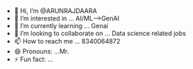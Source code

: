- 👋 Hi, I’m @ARUNRAJDAARA
- 👀 I’m interested in ... AI/ML-->GenAI
- 🌱 I’m currently learning ... Genai
- 💞️ I’m looking to collaborate on ... Data science related jobs
- 📫 How to reach me ... 8340064872
- 😄 Pronouns: ...Mr.
- ⚡ Fun fact: ...

<!---
ARUNRAJDAARA/ARUNRAJDAARA is a ✨ special ✨ repository because its `README.md` (this file) appears on your GitHub profile.
You can click the Preview link to take a look at your changes.
--->
